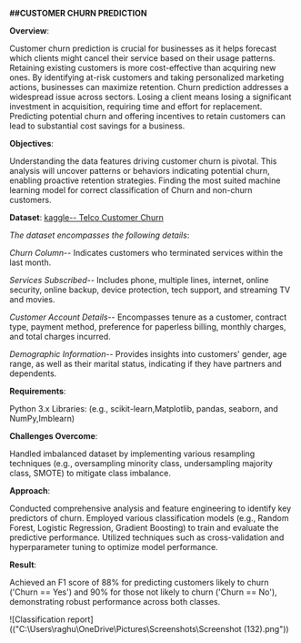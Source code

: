 **##CUSTOMER CHURN PREDICTION**

**Overview**:   

   Customer churn prediction is crucial for businesses as it helps forecast which clients might cancel their service based on their usage patterns. Retaining existing customers is more cost-effective than 
   acquiring new ones. By identifying at-risk customers and taking personalized marketing actions, businesses can maximize retention. Churn prediction addresses a widespread issue across sectors. Losing a 
   client means losing a significant investment in acquisition, requiring time and effort for replacement. Predicting potential churn and offering incentives to retain customers can lead to substantial cost 
   savings for a business.

**Objectives**:
         
   Understanding the data features driving customer churn is pivotal. This analysis will uncover patterns or behaviors indicating potential churn, enabling proactive retention strategies.
   Finding the most suited machine learning model for correct classification of Churn and non-churn customers.

**Dataset**:
  [ kaggle-- Telco Customer Churn](https://www.kaggle.com/datasets/blastchar/telco-customer-churn)

*_The dataset encompasses the following details_*:

*Churn Column*-- Indicates customers who terminated services within the last month.

*Services Subscribed*-- Includes phone, multiple lines, internet, online security, online backup, device protection, tech support, and streaming TV and movies.

*Customer Account Details*-- Encompasses tenure as a customer, contract type, payment method, preference for paperless billing, monthly charges, and total charges incurred.

*Demographic Information*-- Provides insights into customers' gender, age range, as well as their marital status, indicating if they have partners and dependents.

**Requirements**:

Python 3.x
Libraries: (e.g., scikit-learn,Matplotlib, pandas, seaborn, and NumPy,Imblearn)

**Challenges Overcome**:

   Handled imbalanced dataset by implementing various resampling techniques (e.g., oversampling minority class, undersampling majority class, SMOTE) to mitigate class imbalance.
 
 **Approach**:
 
   Conducted comprehensive analysis and feature engineering to identify key predictors of churn.
   Employed various classification models (e.g., Random Forest, Logistic Regression, Gradient Boosting) to train and evaluate the predictive performance.
   Utilized techniques such as cross-validation and hyperparameter tuning to optimize model performance.

**Result**:

   Achieved an F1 score of 88% for predicting customers likely to churn ('Churn == Yes') and 90% for those not likely to churn ('Churn == No'), demonstrating robust performance across both classes.

![Classification report](("C:\Users\raghu\OneDrive\Pictures\Screenshots\Screenshot (132).png"))
          
